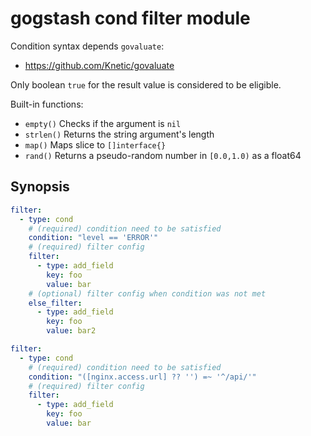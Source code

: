 gogstash cond filter module
=============================

Condition syntax depends `govaluate`:

* https://github.com/Knetic/govaluate

Only boolean `true` for the result value is considered to be eligible.

Built-in functions:

* `empty()` Checks if the argument is `nil`
* `strlen()` Returns the string argument's length
* `map()` Maps slice to `[]interface{}`
* `rand()` Returns a pseudo-random number in `[0.0,1.0)` as a float64

## Synopsis

```yaml
filter:
  - type: cond
    # (required) condition need to be satisfied
    condition: "level == 'ERROR'"
    # (required) filter config
    filter:
      - type: add_field
        key: foo
        value: bar
    # (optional) filter config when condition was not met
    else_filter:
      - type: add_field
        key: foo
        value: bar2
```

```yaml
filter:
  - type: cond
    # (required) condition need to be satisfied
    condition: "([nginx.access.url] ?? '') =~ '^/api/'"
    # (required) filter config
    filter:
      - type: add_field
        key: foo
        value: bar
```
